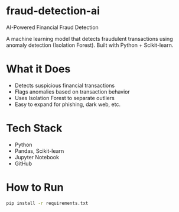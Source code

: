 # fraud-detection-ai
AI-Powered Financial Fraud Detection

A machine learning model that detects fraudulent transactions using anomaly detection (Isolation Forest). Built with Python + Scikit-learn.

# What it Does

- Detects suspicious financial transactions
- Flags anomalies based on transaction behavior
- Uses Isolation Forest to separate outliers
- Easy to expand for phishing, dark web, etc.


# Tech Stack

- Python
- Pandas, Scikit-learn
- Jupyter Notebook
- GitHub


# How to Run

```bash
pip install -r requirements.txt
